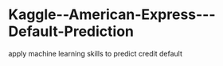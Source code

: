 # Kaggle--American-Express---Default-Prediction
apply machine learning skills to predict credit default
